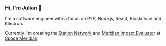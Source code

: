 ### Hi, I'm Julian 👋

I'm a software engineer with a focus on P2P, Node.js, React, Blockchain and Electron.

Currently I'm creating the [Station Network](https://github.com/filecoin-station) and [Meridian Impact Evaluator](https://github.com/Meridian-IE/impact-evaluator) at [Space Meridian](https://meridian.space).
